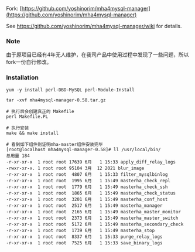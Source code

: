Fork: [https://github.com/yoshinorim/mha4mysql-manager](https://github.com/yoshinorim/mha4mysql-manager)

See https://github.com/yoshinorim/mha4mysql-manager/wiki for details.

### Note

由于原项目已经有4年无人维护，在我司产品中使用过程中发现了一些问题，所以fork一份自行修改。

### Installation

```shell
yum -y install perl-DBD-MySQL perl-Module-Install

tar -xvf mha4mysql-manager-0.58.tar.gz

# 执行后会创建真正的 Makefile
perl Makefile.PL

# 执行安装
make && make install 

# 看到如下组件则证明mha-master组件安装完毕
[root@localhost mha4mysql-manager-0.58]# ll /usr/local/bin/
总用量 184
-r-xr-xr-x  1 root root 17639 6月   1 15:33 apply_diff_relay_logs
-rwxr-xr-x. 1 root root 95104 3月  12 2021 blur_image
-r-xr-xr-x  1 root root  4807 6月   1 15:33 filter_mysqlbinlog
-r-xr-xr-x  1 root root  1995 6月   1 15:49 masterha_check_repl
-r-xr-xr-x  1 root root  1779 6月   1 15:49 masterha_check_ssh
-r-xr-xr-x  1 root root  1865 6月   1 15:49 masterha_check_status
-r-xr-xr-x  1 root root  3201 6月   1 15:49 masterha_conf_host
-r-xr-xr-x  1 root root  2517 6月   1 15:49 masterha_manager
-r-xr-xr-x  1 root root  2165 6月   1 15:49 masterha_master_monitor
-r-xr-xr-x  1 root root  2373 6月   1 15:49 masterha_master_switch
-r-xr-xr-x  1 root root  5172 6月   1 15:49 masterha_secondary_check
-r-xr-xr-x  1 root root  1739 6月   1 15:49 masterha_stop
-r-xr-xr-x  1 root root  8337 6月   1 15:33 purge_relay_logs
-r-xr-xr-x  1 root root  7525 6月   1 15:33 save_binary_logs
```
